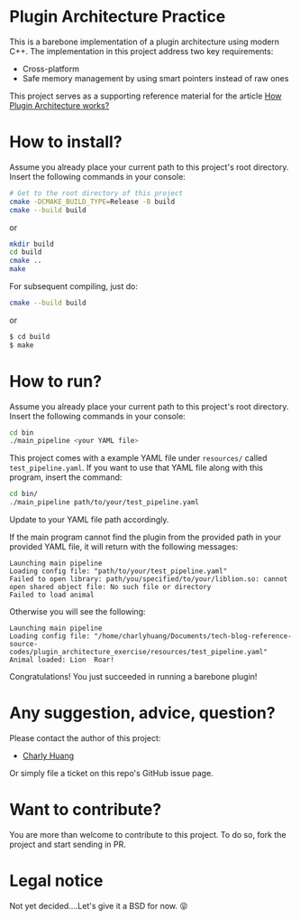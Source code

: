 # Plugin Architecture Practice

This is a barebone implementation of a plugin architecture using modern C++. The implementation in this project address two key requirements:
- Cross-platform
- Safe memory management by using smart pointers instead of raw ones

This project serves as a supporting reference material for the article [How Plugin Architecture works?](https://megacephalo.github.io/posts/area-software-design/how_to_reate_a_memory_safe_cross_platform_plugin/)

# How to install?

Assume you already place your current path to this project's root directory. Insert the following commands in your console:

```bash
# Get to the root directory of this project
cmake -DCMAKE_BUILD_TYPE=Release -B build
cmake --build build
```

or

```bash
mkdir build
cd build
cmake ..
make 
```

For subsequent compiling, just do:

```bash
cmake --build build
```

or

```bash
$ cd build
$ make
```

# How to run?

Assume you already place your current path to this project's root directory. Insert the following commands in your console:

```bash
cd bin
./main_pipeline <your YAML file>
```

This project comes with a example YAML file under `resources/` called `test_pipeline.yaml`. If you want to use that YAML file along with this program, insert the command:

```bash
cd bin/
./main_pipeline path/to/your/test_pipeline.yaml
```

Update to your YAML file path accordingly.

If the main program cannot find the plugin from the provided path in your provided YAML file, it will return with the following messages:

```shell
Launching main pipeline
Loading config file: "path/to/your/test_pipeline.yaml"
Failed to open library: path/you/specified/to/your/liblion.so: cannot open shared object file: No such file or directory
Failed to load animal
```

Otherwise you will see the following:

```shell
Launching main pipeline
Loading config file: "/home/charlyhuang/Documents/tech-blog-reference-source-codes/plugin_architecture_exercise/resources/test_pipeline.yaml"
Animal loaded: Lion  Roar!
```

Congratulations! You just succeeded in running a barebone plugin!


# Any suggestion, advice, question?

Please contact the author of this project:

- [Charly Huang](mailto:charly.charlongo@gmail.com)

Or simply file a ticket on this repo's GitHub issue page.

# Want to contribute?

You are more than welcome to contribute to this project. To do so, fork the project and start sending in PR.

# Legal notice

Not yet decided....Let's give it a BSD for now. :stuck_out_tongue_closed_eyes: